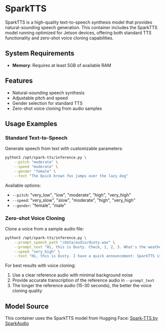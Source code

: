 # SparkTTS

SparkTTS is a high-quality text-to-speech synthesis model that provides natural-sounding speech generation. This container includes the SparkTTS model running optimized for Jetson devices, offering both standard TTS functionality and zero-shot voice cloning capabilities.

## System Requirements

- **Memory**: Requires at least 5GB of available RAM

## Features

- Natural-sounding speech synthesis
- Adjustable pitch and speed
- Gender selection for standard TTS
- Zero-shot voice cloning from audio samples

## Usage Examples

### Standard Text-to-Speech

Generate speech from text with customizable parameters:

```bash
python3 /opt/spark-tts/inference.py \
    --pitch "moderate" \
    --speed "moderate" \
    --gender "female" \
    --text "The Quick brown fox jumps over the lazy dog"
```

Available options:
- `--pitch`: "very_low", "low", "moderate", "high", "very_high"
- `--speed`: "very_slow", "slow", "moderate", "high", "very_high"
- `--gender`: "female", "male"

### Zero-shot Voice Cloning

Clone a voice from a sample audio file:

```bash
python3 /opt/spark-tts/inference.py \
    --prompt_speech_path "/data/audio/dusty.wav" \
    --prompt_text "Hi, this is Dusty. Check, 1, 2, 3. What's the weather going to be tomorrow in Pittsburg? Today is Wendsday, tomorrow is Thursday. I would like to order a large peperroni pizza. Is it going to be cloudy tomorrow?" \
    --speed "very_high" \
    --text "Hi, this is Dusty. I have a quick announcement: SparkTTS is now running smoothly on Jetson! See you down the next rabbit hole!"
```

For best results with voice cloning:
1. Use a clear reference audio with minimal background noise
2. Provide accurate transcription of the reference audio in `--prompt_text`
3. The longer the reference audio (15-30 seconds), the better the voice cloning quality

## Model Source

This container uses the SparkTTS model from Hugging Face:
[Spark-TTS by SparkAudio](https://huggingface.co/SparkAudio/Spark-TTS-0.5B)
